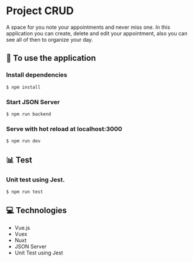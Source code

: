 # Project CRUD 

A space for you note your appointments and never miss one. In this application you can create, delete and edit your appointment, also you can see all of then to organize your day.

## 🏁 To use the application

### Install dependencies
```
$ npm install
```

### Start JSON Server
```
$ npm run backend
```

### Serve with hot reload at localhost:3000
```
$ npm run dev
```

## 📊 Test
### Unit test using Jest.
```
$ npm run test
```

## 💻 Technologies 
* Vue.js
* Vuex
* Nuxt
* JSON Server
* Unit Test using Jest
